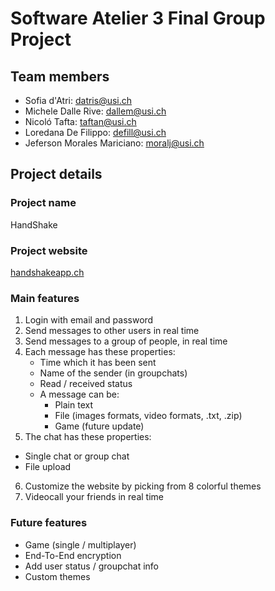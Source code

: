 # Software Atelier 3 Final Group Project

## Team members

- Sofia d'Atri: [datris@usi.ch](mailto:datris@usi.ch)
- Michele Dalle Rive: [dallem@usi.ch](mailto:dallem@usi.ch)
- Nicoló Tafta: [taftan@usi.ch](mailto:taftan@usi.ch)
- Loredana De Filippo: [defill@usi.ch](mailto:defill@usi.ch)
- Jeferson Morales Mariciano: [moralj@usi.ch](mailto:moralj@usi.ch)

## Project details


### Project name
HandShake

### Project website
[handshakeapp.ch](https://handshakeapp.ch/)

### Main features
1. Login with email and password
2. Send messages to other users in real time
3. Send messages to a group of people, in real time
4. Each message has these properties:
    - Time which it has been sent
    - Name of the sender (in groupchats)
    - Read / received status
    - A message can be:
      - Plain text
      - File (images formats, video formats, .txt, .zip)
      - Game (future update)
5. The chat has these properties:
  - Single chat or group chat
  - File upload
6. Customize the website by picking from 8 colorful themes
7. Videocall your friends in real time

### Future features
- Game (single / multiplayer)
- End-To-End encryption
- Add user status / groupchat info
- Custom themes
